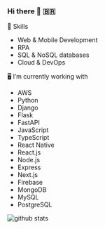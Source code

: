 ### Hi there 👋 🇧🇷


🤖 Skills
+ Web & Mobile Development
+ RPA
+ SQL & NoSQL databases
+ Cloud & DevOps


🖥️ I’m currently working with
+ AWS
+ Python
+ Django
+ Flask
+ FastAPI
+ JavaScript
+ TypeScript
+ React Native
+ React.js
+ Node.js
+ Express
+ Next.js
+ Firebase
+ MongoDB
+ MySQL
+ PostgreSQL


![github stats](https://github-readme-stats.vercel.app/api?username=FehRoque&show_icons=true&theme=merko)


<!--
**FehRoque/FehRoque** is a ✨ _special_ ✨ repository because its `README.md` (this file) appears on your GitHub profile.

[![Used Languages](https://github-readme-stats.vercel.app/api/top-langs/?username=FehRoque&show_icons=true&theme=dark)]

Here are some ideas to get you started:

- 🔭 I’m currently working on ...
- 🌱 I’m currently learning ...
- 👯 I’m looking to collaborate on ...
- 🤔 I’m looking for help with ...
- 💬 Ask me about ...
- 📫 How to reach me: ...
- 😄 Pronouns: ...
- ⚡ Fun fact: ...
-->
